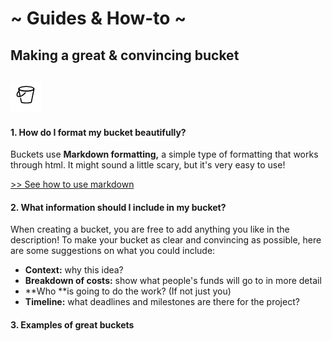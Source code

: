 # ~ Guides & How-to ~

## Making a great & convincing bucket

## ![](/assets/bucketsmall.png)

#### 1. How do I format my bucket beautifully?

Buckets use **Markdown formatting,** a simple type of formatting that works through html. It might sound a little scary, but it's very easy to use! 

[ &gt;&gt; See how to use markdown](https://www.loomio.org/markdown)

#### 2. What information should I include in my bucket?

When creating a bucket, you are free to add anything you like in the description! To make your bucket as clear and convincing as possible, here are some suggestions on what you could include:

* **Context:** why this idea? 
* **Breakdown of costs:** show what people's funds will go to in more detail
* **Who **is going to do the work? \(If not just you\)
* **Timeline:** what deadlines and milestones are there for the project? 

#### 3. Examples of great buckets



